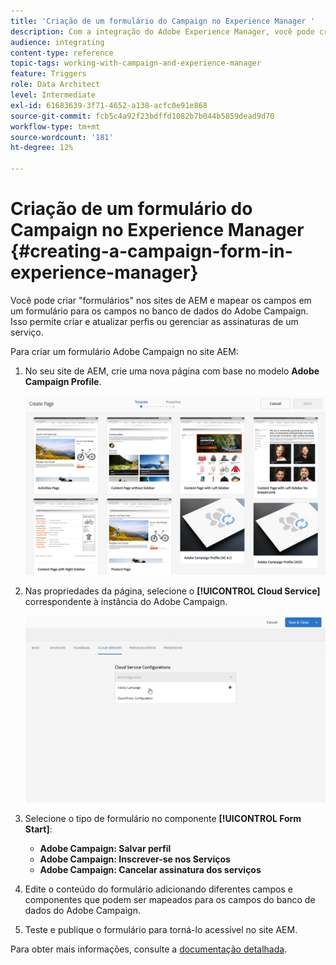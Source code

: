 ```yaml
---
title: 'Criação de um formulário do Campaign no Experience Manager '
description: Com a integração do Adobe Experience Manager, você pode criar formulários diretamente no AEM para criar e atualizar perfis ou gerenciar assinaturas.
audience: integrating
content-type: reference
topic-tags: working-with-campaign-and-experience-manager
feature: Triggers
role: Data Architect
level: Intermediate
exl-id: 61683639-3f71-4652-a138-acfc0e91e868
source-git-commit: fcb5c4a92f23bdffd1082b7b044b5859dead9d70
workflow-type: tm+mt
source-wordcount: '181'
ht-degree: 12%

---
```


# Criação de um formulário do Campaign no Experience Manager {#creating-a-campaign-form-in-experience-manager}

Você pode criar &quot;formulários&quot; nos sites de AEM e mapear os campos em um formulário para os campos no banco de dados do Adobe Campaign. Isso permite criar e atualizar perfis ou gerenciar as assinaturas de um serviço.

Para criar um formulário Adobe Campaign no site AEM:

1. No seu site de AEM, crie uma nova página com base no modelo **Adobe Campaign Profile**.

   ![](assets/aem_content_forms.png)

1. Nas propriedades da página, selecione o **[!UICONTROL Cloud Service]** correspondente à instância do Adobe Campaign.

   ![](assets/aem_content_forms_2.png)

1. Selecione o tipo de formulário no componente **[!UICONTROL Form Start]**:

   * **Adobe Campaign: Salvar perfil**
   * **Adobe Campaign: Inscrever-se nos Serviços**
   * **Adobe Campaign: Cancelar assinatura dos serviços**

1. Edite o conteúdo do formulário adicionando diferentes campos e componentes que podem ser mapeados para os campos do banco de dados do Adobe Campaign.
1. Teste e publique o formulário para torná-lo acessível no site AEM.

Para obter mais informações, consulte a [documentação detalhada](https://experienceleague.adobe.com/docs/experience-manager-65/authoring/aem-adobe-campaign/adobe-campaign-forms.html).
